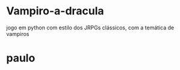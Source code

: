 # Vampiro-a-dracula
jogo em python com estilo dos JRPGs clássicos, com a temática de vampiros  
 # paulo